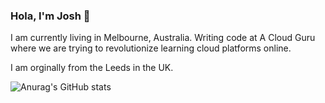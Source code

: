 ### Hola, I'm Josh 👋

I am currently living in Melbourne, Australia. Writing code at A Cloud Guru where we are trying to revolutionize learning cloud platforms online.

I am orginally from the Leeds in the UK.
<!--- 
You can find me on:

- [Portfolio](https://joshua-newman.com/)

- [Medium](https://medium.com/@joshuanewman1993)

- [LinkedIn](https://www.linkedin.com/in/joshua-newman-67988b109/)

- [Github](https://github.com/joshuanewman1993)
--> 
![Anurag's GitHub stats](https://github-readme-stats.vercel.app/api?username=joshuanewman1993&show_icons=true&theme=tokyonight&count_private=true)
